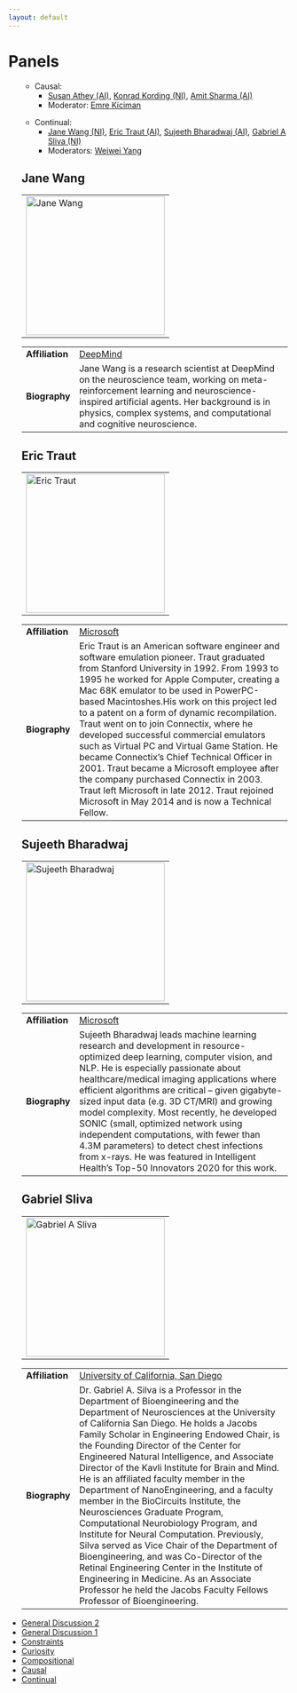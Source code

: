 ```yaml
---
layout: default
---
```


# Panels

<div class="widget">
  
  <ol class="widget-list" id="general2">

  </ol>
  <ol class="widget-list" id="general1">

  </ol>
  <ol class="widget-list" id="compositional">

  </ol>
  <ol class="widget-list" id="constraints">

  </ol>
  <ol class="widget-list" id="curiosity">

  </ol>
  <ol class="widget-list" id="compositional">

  </ol>
    <ol class="widget-list" id="causal">
    <ul>
      <li>Causal:
        <ul>
        <li><a href="#susan-athey">Susan Athey (AI)</a>, <a href="#konrad-kording">Konrad Kording (NI)</a>, <a href="#amit-sharma">Amit Sharma (AI)</a></li>
        <li>Moderator: <a href="https://www.microsoft.com/en-us/research/people/emrek/">Emre Kiciman</a></li>
        </ul>
    </li>
    </ul>
  </ol>
 
  <ol class="widget-list" id="continual">
    <ul>
        <li>Continual:
            <ul>
            <li><a href="#jane-wang">Jane Wang (NI)</a>, <a href="#eric-traut">Eric Traut (AI)</a>, <a href="#sujeeth-bharadwaj">Sujeeth Bharadwaj (AI)</a>, <a href="#gabriel-sliva">Gabriel A Sliva (NI)</a></li>
            <li>Moderators: <a href="https://www.microsoft.com/en-us/research/">Weiwei Yang</a></li>
            </ul>
        </li>
    </ul>
    <h2 id="jane-wang">Jane Wang</h2>
    <table>
    <tbody>
        <tr>
        <td><img src="https://images.squarespace-cdn.com/content/v1/555aab07e4b03e184ddaf731/1611494871677-IHJSDDSKS72SJVX4OTTQ/ke17ZwdGBToddI8pDm48kMsk0cDTD4GFmCoFaGRKmJFZw-zPPgdn4jUwVcJE1ZvWEtT5uBSRWt4vQZAgTJucoTqqXjS3CfNDSuuf31e0tVHPs585J519qQ-VXT6i46DkwmeJ7jyRhTrpXvpS8Ta4fAPkD4V17zXFNDfMDewRsdI/Jane%2BWang-808cropped.jpg" alt="Jane Wang" height="250px" /></td>
        </tr>
    </tbody>
    </table>
    <table>
    <tbody>
        <tr>
        <td><strong>Affiliation</strong></td>
        <td><a href="http://www.janexwang.com/">DeepMind</a></td>
        </tr>
        <tr>
        <td><strong>Biography</strong></td>
        <td>Jane Wang is a research scientist at DeepMind on the neuroscience team, working on meta-reinforcement learning and neuroscience-inspired artificial agents. Her background is in physics, complex systems, and computational and cognitive neuroscience.</td>
        </tr>
    </tbody>
    </table>
    <h2 id="eric-traut">Eric Traut</h2>
    <table>
    <tbody>
        <tr>
        <td><img src="https://static.wikia.nocookie.net/ipod/images/1/1f/Eric_Traut_2008.jpg" alt="Eric Traut" height="250px" /></td>
        </tr>
    </tbody>
    </table>
    <table>
    <tbody>
        <tr>
        <td><strong>Affiliation</strong></td>
        <td><a href="https://microsoft.fandom.com/wiki/Eric_Traut">Microsoft</a></td>
        </tr>
        <tr>
        <td><strong>Biography</strong></td>
        <td>Eric Traut is an American software engineer and software emulation pioneer. Traut graduated from Stanford University in 1992. From 1993 to 1995 he worked for Apple Computer, creating a Mac 68K emulator to be used in PowerPC-based Macintoshes.His work on this project led to a patent on a form of dynamic recompilation. Traut went on to join Connectix, where he developed successful commercial emulators such as Virtual PC and Virtual Game Station. He became Connectix’s Chief Technical Officer in 2001. Traut became a Microsoft employee after the company purchased Connectix in 2003. Traut left Microsoft in late 2012. Traut rejoined Microsoft in May 2014 and is now a Technical Fellow.</td>
        </tr>
    </tbody>
    </table>
    <h2 id="sujeeth-bharadwaj">Sujeeth Bharadwaj</h2>
    <table>
    <tbody>
        <tr>
        <td><img src="https://www.microsoft.com/en-us/research/uploads/prod/2021/09/sujeeth_profile-scaled.jpg" alt="Sujeeth Bharadwaj" height="250px" /></td>
        </tr>
    </tbody>
    </table>
    <table>
    <tbody>
        <tr>
        <td><strong>Affiliation</strong></td>
        <td><a href="https://www.microsoft.com/en-us/research/people/sujbhara/">Microsoft</a></td>
        </tr>
        <tr>
        <td><strong>Biography</strong></td>
        <td>Sujeeth Bharadwaj leads machine learning research and development in resource-optimized deep learning, computer vision, and NLP. He is especially passionate about healthcare/medical imaging applications where efficient algorithms are critical – given gigabyte-sized input data (e.g. 3D CT/MRI) and growing model complexity. Most recently, he developed SONIC (small, optimized network using independent computations, with fewer than 4.3M parameters) to detect chest infections from x-rays. He was featured in Intelligent Health’s Top-50 Innovators 2020 for this work.</td>
        </tr>
    </tbody>
    </table>
    <h2 id="gabriel-sliva">Gabriel Sliva</h2>
    <table>
    <tbody>
        <tr>
        <td><img src="https://soeadm.ucsd.edu/faculty/faculty_bios/photos/217.jpg" alt="Gabriel A Sliva" height="250px" /></td>
        </tr>
    </tbody>
    </table>
    <table>
    <tbody>
        <tr>
        <td><strong>Affiliation</strong></td>
        <td><a href="http://www.silva.ucsd.edu/">University of California, San Diego</a></td>
        </tr>
        <tr>
        <td><strong>Biography</strong></td>
        <td>Dr. Gabriel A. Silva is a Professor in the Department of Bioengineering and the Department of Neurosciences at the University of California San Diego. He holds a Jacobs Family Scholar in Engineering Endowed Chair, is the Founding Director of the Center for Engineered Natural Intelligence, and Associate Director of the Kavli Institute for Brain and Mind. He is an affiliated faculty member in the Department of NanoEngineering, and a faculty member in the BioCircuits Institute, the Neurosciences Graduate Program, Computational Neurobiology Program, and Institute for Neural Computation. Previously, Silva served as Vice Chair of the Department of Bioengineering, and was Co-Director of the Retinal Engineering Center in the Institute of Engineering in Medicine. As an Associate Professor he held the Jacobs Faculty Fellows Professor of Bioengineering.</td>
        </tr>
    </tbody>
    </table>

  </ol>



  <ul class="widget-tabs">   
    <li class="widget-tab">
      <a href="#general2" class="widget-tab-link">General Discussion 2</a></li>
    <li class="widget-tab">
      <a href="#general1" class="widget-tab-link">General Discussion 1</a></li>
    <li class="widget-tab">
      <a href="#constraints" class="widget-tab-link">Constraints</a></li>
    <li class="widget-tab">
      <a href="#curiosity" class="widget-tab-link">Curiosity</a></li>
    <li class="widget-tab">
      <a href="#compositional" class="widget-tab-link">Compositional</a></li>
    <li class="widget-tab">
      <a href="#causal" class="widget-tab-link">Causal</a></li>   
    <li class="widget-tab">
      <a href="#continual" class="widget-tab-link">Continual</a> </li>
  </ul>
</div>
